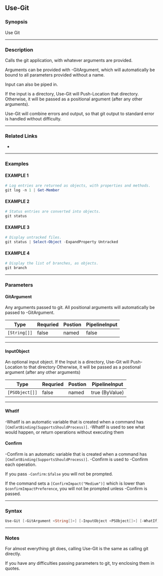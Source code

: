 
Use-Git
-------
### Synopsis
Use Git

---
### Description

Calls the git application, with whatever arguments are provided.

Arguments can be provided with -GitArgument, which will automatically be bound to all parameters provided without a name.        

Input can also be piped in.

If the input is a directory, Use-Git will Push-Location that directory.
Otherwise, it will be passed as a positional argument (after any other arguments).

Use-Git will combine errors and output, so that git output to standard error is handled without difficulty.

---
### Related Links
* [](Out-Git.md)
---
### Examples
#### EXAMPLE 1
```PowerShell
# Log entries are returned as objects, with properties and methods.
git log -n 1 | Get-Member
```

#### EXAMPLE 2
```PowerShell
# Status entries are converted into objects.
git status
```

#### EXAMPLE 3
```PowerShell
# Display untracked files.
git status | Select-Object -ExpandProperty Untracked
```

#### EXAMPLE 4
```PowerShell
# Display the list of branches, as objects.
git branch
```

---
### Parameters
#### **GitArgument**

Any arguments passed to git.  All positional arguments will automatically be passed to -GitArgument.



|Type            |Requried|Postion|PipelineInput|
|----------------|--------|-------|-------------|
|```[String[]]```|false   |named  |false        |
---
#### **InputObject**

An optional input object.
If the Input is a directory, Use-Git will Push-Location to that directory
Otherwise, it will be passed as a postional argument (after any other arguments)



|Type              |Requried|Postion|PipelineInput |
|------------------|--------|-------|--------------|
|```[PSObject[]]```|false   |named  |true (ByValue)|
---
#### **WhatIf**
-WhatIf is an automatic variable that is created when a command has ```[CmdletBinding(SupportsShouldProcess)]```.
-WhatIf is used to see what would happen, or return operations without executing them
#### **Confirm**
-Confirm is an automatic variable that is created when a command has ```[CmdletBinding(SupportsShouldProcess)]```.
-Confirm is used to -Confirm each operation.
    
If you pass ```-Confirm:$false``` you will not be prompted.
    
    
If the command sets a ```[ConfirmImpact("Medium")]``` which is lower than ```$confirmImpactPreference```, you will not be prompted unless -Confirm is passed.

---
### Syntax
```PowerShell
Use-Git [-GitArgument <String[]>] [-InputObject <PSObject[]>] [-WhatIf] [-Confirm] [<CommonParameters>]
```
---
### Notes
For almost everything git does, calling Use-Git is the same as calling git directly.

If you have any difficulties passing parameters to git, try enclosing them in quotes.



